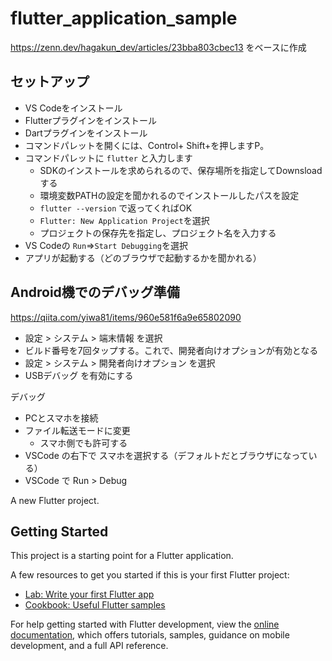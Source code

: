 # flutter_application_sample
https://zenn.dev/hagakun_dev/articles/23bba803cbec13 をベースに作成

## セットアップ
- VS Codeをインストール
- Flutterプラグインをインストール
- Dartプラグインをインストール
- コマンドパレットを開くには、Control+ Shift+を押しますP。
- コマンドパレットに `flutter` と入力します 
  - SDKのインストールを求められるので、保存場所を指定してDownsloadする
  - 環境変数PATHの設定を聞かれるのでインストールしたパスを設定
  - `flutter --version` で返ってくればOK
  - `Flutter: New Application Project`を選択
  - プロジェクトの保存先を指定し、プロジェクト名を入力する
- VS Codeの `Run`⇒`Start Debugging`を選択
- アプリが起動する（どのブラウザで起動するかを聞かれる）


## Android機でのデバッグ準備
https://qiita.com/yiwa81/items/960e581f6a9e65802090

- 設定 > システム > 端末情報 を選択
- ビルド番号を7回タップする。これで、開発者向けオプションが有効となる
- 設定 > システム > 開発者向けオプション を選択
- USBデバッグ を有効にする

デバッグ
- PCとスマホを接続
- ファイル転送モードに変更
  - スマホ側でも許可する
- VSCode の右下で スマホを選択する（デフォルトだとブラウザになっている）
- VSCode で Run > Debug


A new Flutter project.

## Getting Started

This project is a starting point for a Flutter application.

A few resources to get you started if this is your first Flutter project:

- [Lab: Write your first Flutter app](https://docs.flutter.dev/get-started/codelab)
- [Cookbook: Useful Flutter samples](https://docs.flutter.dev/cookbook)

For help getting started with Flutter development, view the
[online documentation](https://docs.flutter.dev/), which offers tutorials,
samples, guidance on mobile development, and a full API reference.

